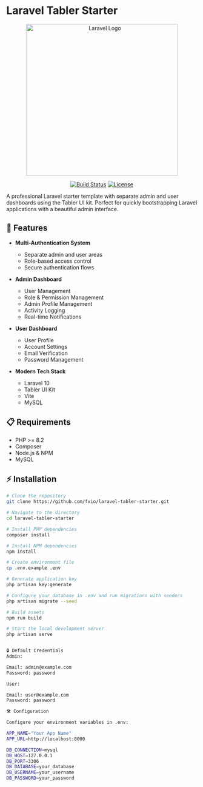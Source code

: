 # Laravel Tabler Starter

<p align="center">
<a href="https://laravel.com" target="_blank"><img src="https://raw.githubusercontent.com/laravel/art/master/logo-lockup/5%20SVG/2%20CMYK/1%20Full%20Color/laravel-logolockup-cmyk-red.svg" width="400" alt="Laravel Logo"></a>
</p>

<p align="center">
<a href="https://github.com/laravel/framework/actions"><img src="https://github.com/laravel/framework/workflows/tests/badge.svg" alt="Build Status"></a>
<a href="https://packagist.org/packages/laravel/framework"><img src="https://img.shields.io/packagist/l/laravel/framework" alt="License"></a>
</p>

A professional Laravel starter template with separate admin and user dashboards using the Tabler UI kit. Perfect for quickly bootstrapping Laravel applications with a beautiful admin interface.

## 🚀 Features

- **Multi-Authentication System**
  - Separate admin and user areas
  - Role-based access control
  - Secure authentication flows

- **Admin Dashboard**
  - User Management
  - Role & Permission Management
  - Admin Profile Management
  - Activity Logging
  - Real-time Notifications

- **User Dashboard**
  - User Profile
  - Account Settings
  - Email Verification
  - Password Management

- **Modern Tech Stack**
  - Laravel 10
  - Tabler UI Kit
  - Vite
  - MySQL

## 📋 Requirements

- PHP >= 8.2
- Composer
- Node.js & NPM
- MySQL

## ⚡ Installation

```bash
# Clone the repository
git clone https://github.com/fxio/laravel-tabler-starter.git

# Navigate to the directory
cd laravel-tabler-starter

# Install PHP dependencies
composer install

# Install NPM dependencies
npm install

# Create environment file
cp .env.example .env

# Generate application key
php artisan key:generate

# Configure your database in .env and run migrations with seeders
php artisan migrate --seed

# Build assets
npm run build

# Start the local development server
php artisan serve


🔒 Default Credentials
Admin:

Email: admin@example.com
Password: password

User:

Email: user@example.com
Password: password

🛠 Configuration

Configure your environment variables in .env:

APP_NAME="Your App Name"
APP_URL=http://localhost:8000

DB_CONNECTION=mysql
DB_HOST=127.0.0.1
DB_PORT=3306
DB_DATABASE=your_database
DB_USERNAME=your_username
DB_PASSWORD=your_password

